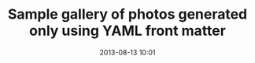 ---
layout: default
category: photo
title: 'Sample gallery of photos generated only using YAML front matter'
date: 2013-08-13 10:01
images:
- { link: '/img/gallery/IMG_0355.jpg', alt: '', caption: '' }
--- 